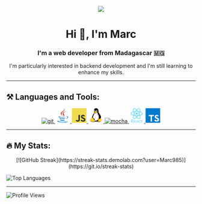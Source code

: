 <p align="center"><img src="https://raw.githubusercontent.com/TheDudeThatCode/TheDudeThatCode/master/Assets/Developer.gif"/></p>

<h1 align="center">Hi 👋, I'm Marc</h1>
<h3 align="center">I'm a web developer from Madagascar 🇲🇬</h3>

<p align="center">I'm particularly interested in backend development and I'm still learning to enhance my skills.</p>

---

## ⚒️ Languages and Tools:
<p align="center"> 
  <a href="https://git-scm.com/" target="_blank" rel="noreferrer"> 
    <img src="https://www.vectorlogo.zone/logos/git-scm/git-scm-icon.svg" alt="git" width="40" height="40"/> 
  </a> 
  <a href="https://www.java.com" target="_blank" rel="noreferrer"> 
    <img src="https://raw.githubusercontent.com/devicons/devicon/master/icons/java/java-original.svg" alt="java" width="40" height="40"/> 
  </a> 
  <a href="https://developer.mozilla.org/en-US/docs/Web/JavaScript" target="_blank" rel="noreferrer"> 
    <img src="https://raw.githubusercontent.com/devicons/devicon/master/icons/javascript/javascript-original.svg" alt="javascript" width="40" height="40"/> 
  </a> 
  <a href="https://www.linux.org/" target="_blank" rel="noreferrer"> 
    <img src="https://raw.githubusercontent.com/devicons/devicon/master/icons/linux/linux-original.svg" alt="linux" width="40" height="40"/> 
  </a> 
  <a href="https://mochajs.org" target="_blank" rel="noreferrer"> 
    <img src="https://www.vectorlogo.zone/logos/mochajs/mochajs-icon.svg" alt="mocha" width="40" height="40"/> 
  </a> 
  <a href="https://reactjs.org/" target="_blank" rel="noreferrer"> 
    <img src="https://raw.githubusercontent.com/devicons/devicon/master/icons/react/react-original-wordmark.svg" alt="react" width="40" height="40"/> 
  </a> 
  <a href="https://www.typescriptlang.org/" target="_blank" rel="noreferrer"> 
    <img src="https://raw.githubusercontent.com/devicons/devicon/master/icons/typescript/typescript-original.svg" alt="typescript" width="40" height="40"/> 
  </a> 
</p>

---

## 🔥 My Stats:
<p align="center">
[![GitHub Streak](https://streak-stats.demolab.com?user=Marc985)](https://git.io/streak-stats)
<p align="center">
</p>


  <img src="https://github-readme-stats.vercel.app/api/top-langs/?username=Marc985&layout=compact&theme=github-dark&hide_border=true" alt="Top Languages" />
</p>

---

![Profile Views](https://komarev.com/ghpvc/?username=Marc985&color=blue)  
